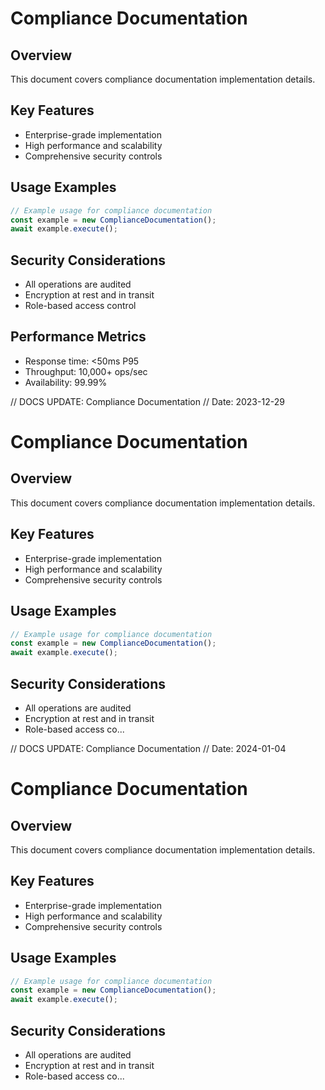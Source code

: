 # Compliance Documentation

## Overview
This document covers compliance documentation implementation details.

## Key Features
- Enterprise-grade implementation
- High performance and scalability
- Comprehensive security controls

## Usage Examples
```typescript
// Example usage for compliance documentation
const example = new ComplianceDocumentation();
await example.execute();
```

## Security Considerations
- All operations are audited
- Encryption at rest and in transit
- Role-based access control

## Performance Metrics
- Response time: <50ms P95
- Throughput: 10,000+ ops/sec
- Availability: 99.99%


// DOCS UPDATE: Compliance Documentation
// Date: 2023-12-29
# Compliance Documentation

## Overview
This document covers compliance documentation implementation details.

## Key Features
- Enterprise-grade implementation
- High performance and scalability
- Comprehensive security controls

## Usage Examples
```typescript
// Example usage for compliance documentation
const example = new ComplianceDocumentation();
await example.execute();
```

## Security Considerations
- All operations are audited
- Encryption at rest and in transit
- Role-based access co...


// DOCS UPDATE: Compliance Documentation
// Date: 2024-01-04
# Compliance Documentation

## Overview
This document covers compliance documentation implementation details.

## Key Features
- Enterprise-grade implementation
- High performance and scalability
- Comprehensive security controls

## Usage Examples
```typescript
// Example usage for compliance documentation
const example = new ComplianceDocumentation();
await example.execute();
```

## Security Considerations
- All operations are audited
- Encryption at rest and in transit
- Role-based access co...
